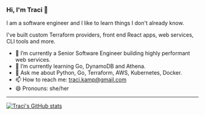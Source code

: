 ### Hi, I'm Traci 👋

I am a software engineer and I like to learn things I don't already know.

I've built custom Terraform providers, front end React apps, web services, CLI tools and more.

- 🔭 I’m currently a Senior Software Engineer building highly performant web services.
- 🌱 I’m currently learning Go, DynamoDB and Athena.
- 💬 Ask me about Python, Go, Terraform, AWS, Kubernetes, Docker.
- 📫 How to reach me: traci.kamp@gmail.com
- 😄 Pronouns: she/her

---

[![Traci's GitHub stats](https://github-readme-stats.vercel.app/api?username=tlkamp&theme=ambient_gradient)](https://github.com/tlkamp/github-readme-stats)
